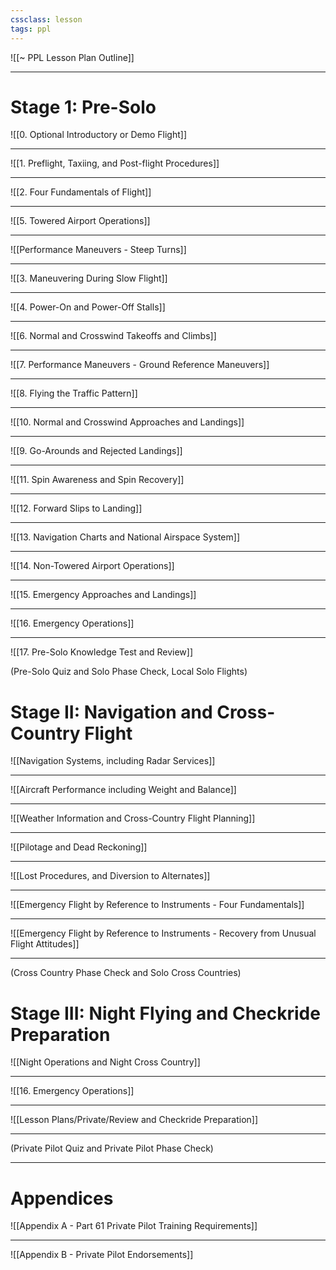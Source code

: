 ```yaml
---
cssclass: lesson
tags: ppl
---
```

![[~ PPL Lesson Plan Outline]]

----

# Stage 1: Pre-Solo
![[0. Optional Introductory or Demo Flight]]

----

![[1. Preflight, Taxiing, and Post-flight Procedures]]

----

![[2. Four Fundamentals of Flight]]

----

![[5. Towered Airport Operations]]

----

![[Performance Maneuvers - Steep Turns]]

----

![[3. Maneuvering During Slow Flight]]

----

![[4. Power-On and Power-Off Stalls]]

----

![[6. Normal and Crosswind Takeoffs and Climbs]]

----

![[7. Performance Maneuvers - Ground Reference Maneuvers]]

----

![[8. Flying the Traffic Pattern]]

----

![[10. Normal and Crosswind Approaches and Landings]]

----

![[9. Go-Arounds and Rejected Landings]]

----

![[11. Spin Awareness and Spin Recovery]]

----

![[12. Forward Slips to Landing]]

----

![[13. Navigation Charts and National Airspace System]]

----

![[14. Non-Towered Airport Operations]]

----

![[15. Emergency Approaches and Landings]]

----

![[16. Emergency Operations]]

---

![[17. Pre-Solo Knowledge Test and Review]]


(Pre-Solo Quiz and Solo Phase Check, Local Solo Flights)

# Stage II: Navigation and Cross-Country Flight
![[Navigation Systems, including Radar Services]]

----

![[Aircraft Performance including Weight and Balance]]

----

![[Weather Information and Cross-Country Flight Planning]]

----

![[Pilotage and Dead Reckoning]]

----

![[Lost Procedures, and Diversion to Alternates]]

----

![[Emergency Flight by Reference to Instruments - Four Fundamentals]]

----

![[Emergency Flight by Reference to Instruments - Recovery from Unusual Flight Attitudes]]

----

(Cross Country Phase Check and Solo Cross Countries)

# Stage III: Night Flying and Checkride Preparation
![[Night Operations and Night Cross Country]]

----

![[16. Emergency Operations]]

----

![[Lesson Plans/Private/Review and Checkride Preparation]]

----

(Private Pilot Quiz and Private Pilot Phase Check)


----

# Appendices
![[Appendix A - Part 61 Private Pilot Training Requirements]]

----

![[Appendix B - Private Pilot Endorsements]]